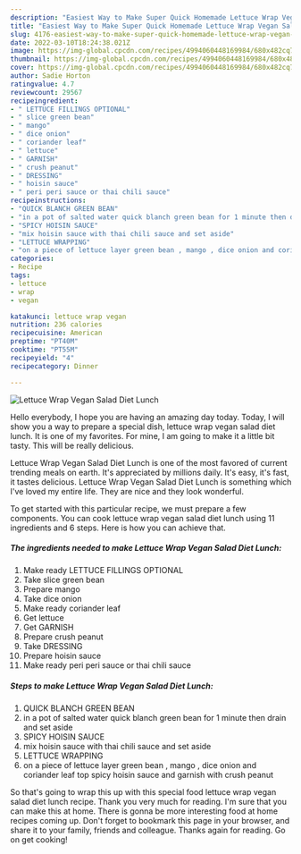```yaml
---
description: "Easiest Way to Make Super Quick Homemade Lettuce Wrap Vegan Salad Diet Lunch"
title: "Easiest Way to Make Super Quick Homemade Lettuce Wrap Vegan Salad Diet Lunch"
slug: 4176-easiest-way-to-make-super-quick-homemade-lettuce-wrap-vegan-salad-diet-lunch
date: 2022-03-10T18:24:38.021Z
image: https://img-global.cpcdn.com/recipes/4994060448169984/680x482cq70/lettuce-wrap-vegan-salad-diet-lunch-recipe-main-photo.jpg
thumbnail: https://img-global.cpcdn.com/recipes/4994060448169984/680x482cq70/lettuce-wrap-vegan-salad-diet-lunch-recipe-main-photo.jpg
cover: https://img-global.cpcdn.com/recipes/4994060448169984/680x482cq70/lettuce-wrap-vegan-salad-diet-lunch-recipe-main-photo.jpg
author: Sadie Horton
ratingvalue: 4.7
reviewcount: 29567
recipeingredient:
- " LETTUCE FILLINGS OPTIONAL"
- " slice green bean"
- " mango"
- " dice onion"
- " coriander leaf"
- " lettuce"
- " GARNISH"
- " crush peanut"
- " DRESSING"
- " hoisin sauce"
- " peri peri sauce or thai chili sauce"
recipeinstructions:
- "QUICK BLANCH GREEN BEAN"
- "in a pot of salted water quick blanch green bean for 1 minute then drain and set aside"
- "SPICY HOISIN SAUCE"
- "mix hoisin sauce with thai chili sauce and set aside"
- "LETTUCE WRAPPING"
- "on a piece of lettuce layer green bean , mango , dice onion and coriander leaf top spicy hoisin sauce and garnish with crush peanut"
categories:
- Recipe
tags:
- lettuce
- wrap
- vegan

katakunci: lettuce wrap vegan 
nutrition: 236 calories
recipecuisine: American
preptime: "PT40M"
cooktime: "PT55M"
recipeyield: "4"
recipecategory: Dinner

---
```



![Lettuce Wrap Vegan Salad Diet Lunch](https://img-global.cpcdn.com/recipes/4994060448169984/680x482cq70/lettuce-wrap-vegan-salad-diet-lunch-recipe-main-photo.jpg)

Hello everybody, I hope you are having an amazing day today. Today, I will show you a way to prepare a special dish, lettuce wrap vegan salad diet lunch. It is one of my favorites. For mine, I am going to make it a little bit tasty. This will be really delicious.



Lettuce Wrap Vegan Salad Diet Lunch is one of the most favored of current trending meals on earth. It's appreciated by millions daily. It's easy, it's fast, it tastes delicious. Lettuce Wrap Vegan Salad Diet Lunch is something which I've loved my entire life. They are nice and they look wonderful.


To get started with this particular recipe, we must prepare a few components. You can cook lettuce wrap vegan salad diet lunch using 11 ingredients and 6 steps. Here is how you can achieve that.

<!--inarticleads1-->

##### The ingredients needed to make Lettuce Wrap Vegan Salad Diet Lunch:

1. Make ready  LETTUCE FILLINGS OPTIONAL
1. Take  slice green bean
1. Prepare  mango
1. Take  dice onion
1. Make ready  coriander leaf
1. Get  lettuce
1. Get  GARNISH
1. Prepare  crush peanut
1. Take  DRESSING
1. Prepare  hoisin sauce
1. Make ready  peri peri sauce or thai chili sauce




<!--inarticleads2-->

##### Steps to make Lettuce Wrap Vegan Salad Diet Lunch:

1. QUICK BLANCH GREEN BEAN
1. in a pot of salted water quick blanch green bean for 1 minute then drain and set aside
1. SPICY HOISIN SAUCE
1. mix hoisin sauce with thai chili sauce and set aside
1. LETTUCE WRAPPING
1. on a piece of lettuce layer green bean , mango , dice onion and coriander leaf top spicy hoisin sauce and garnish with crush peanut




So that's going to wrap this up with this special food lettuce wrap vegan salad diet lunch recipe. Thank you very much for reading. I'm sure that you can make this at home. There is gonna be more interesting food at home recipes coming up. Don't forget to bookmark this page in your browser, and share it to your family, friends and colleague. Thanks again for reading. Go on get cooking!
